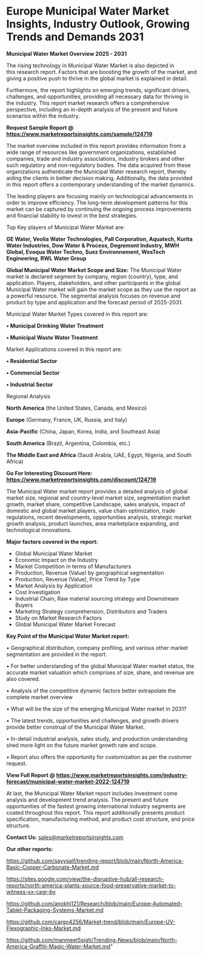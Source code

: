 # Europe Municipal Water Market Insights, Industry Outlook, Growing Trends and Demands 2031

<Strong> Municipal Water Market Overview 2025 - 2031</strong>

The rising technology in Municipal Water Market is also depicted in this research report. Factors that are boosting the growth of the market, and giving a positive push to thrive in the global market is explained in detail.

Furthermore, the report highlights on emerging trends, significant drivers, challenges, and opportunities, providing all necessary data for thriving in the industry. This report market research offers a comprehensive perspective, including an in-depth analysis of the present and future scenarios within the industry.

<strong>Request Sample Report @ <a href=https://www.marketreportsinsights.com/sample/124719>https://www.marketreportsinsights.com/sample/124719</a></strong>

The market overview included in this report provides information from a wide range of resources like government organizations, established companies, trade and industry associations, industry brokers and other such regulatory and non-regulatory bodies. The data acquired from these organizations authenticate the Municipal Water research report, thereby aiding the clients in better decision making. Additionally, the data provided in this report offers a contemporary understanding of the market dynamics.

The leading players are focusing mainly on technological advancements in order to improve efficiency. The long-term development patterns for this market can be captured by continuing the ongoing process improvements and financial stability to invest in the best strategies.

Top Key players of Municipal Water Market are:

<strong>GE Water, Veolia Water Technologies, Pall Corporation, Aquatech, Kurita Water Industries, Dow Water & Process, Degremont Industry, MWH Global, Evoqua Water Techno, Suez Environnement, WesTech Engineering, RWL Water Group</strong>

<strong><b>Global Municipal Water Market Scope and Size:</b></strong>
The Municipal Water market is declared segment by company, region (country), type, and application. Players, stakeholders, and other participants in the global Municipal Water market will gain the market scope as they use the report as a powerful resource. The segmental analysis focuses on revenue and product by type and application and the forecast period of 2025-2031.

Municipal Water Market Types covered in this report are:

<strong>• Municipal Drinking Water Treatment

• Municipal Waste Water Treatment</strong>

Market Applications covered in this report are:

<strong>• Residential Sector

• Commercial Sector

• Industrial Sector</strong> 

Regional Analysis

<strong>North America</strong> (the United States, Canada, and Mexico)

<strong>Europe</strong> (Germany, France, UK, Russia, and Italy)

<strong>Asia-Pacific</strong> (China, Japan, Korea, India, and Southeast Asia)

<strong>South America</strong> (Brazil, Argentina, Colombia, etc.)

<strong>The Middle East and Africa</strong> (Saudi Arabia, UAE, Egypt, Nigeria, and South Africa)

<strong>Go For Interesting Discount Here: <a href=https://www.marketreportsinsights.com/discount/124719>https://www.marketreportsinsights.com/discount/124719</a></strong>

The Municipal Water market report provides a detailed analysis of global market size, regional and country-level market size, segmentation market growth, market share, competitive Landscape, sales analysis, impact of domestic and global market players, value chain optimization, trade regulations, recent developments, opportunities analysis, strategic market growth analysis, product launches, area marketplace expanding, and technological innovations.

<strong><b>Major factors covered in the report:</b></strong>
<ul>
  <li>Global Municipal Water Market </li>
  <li>Economic Impact on the Industry</li>
  <li>Market Competition in terms of Manufacturers</li>
  <li>Production, Revenue (Value) by geographical segmentation</li>
  <li>Production, Revenue (Value), Price Trend by Type</li>
  <li>Market Analysis by Application</li>
  <li>Cost Investigation</li>
  <li>Industrial Chain, Raw material sourcing strategy and Downstream Buyers</li>
  <li>Marketing Strategy comprehension, Distributors and Traders</li>
  <li>Study on Market Research Factors</li>
  <li>Global Municipal Water Market Forecast</li>
</ul>

<strong><b>Key Point of the Municipal Water Market report:</b></strong>

• Geographical distribution, company profiling, and various other market segmentation are provided in the report.

• For better understanding of the global Municipal Water market status, the accurate market valuation which comprises of size, share, and revenue are also covered.

• Analysis of the competitive dynamic factors better extrapolate the complete market overview

• What will be the size of the emerging Municipal Water market in 2031?

• The latest trends, opportunities and challenges, and growth drivers provide better construal of the Municipal Water Market.

• In-detail industrial analysis, sales study, and production understanding shed more light on the future market growth rate and scope.

• Report also offers the opportunity for customization as per the customer request.

<strong><b>View Full Report @ <a href=https://www.marketreportsinsights.com/industry-forecast/municipal-water-market-2022-124719>https://www.marketreportsinsights.com/industry-forecast/municipal-water-market-2022-124719</a></b></strong>


At last, the Municipal Water Market report includes investment come analysis and development trend analysis. The present and future opportunities of the fastest growing international industry segments are coated throughout this report. This report additionally presents product specification, manufacturing method, and product cost structure, and price structure.

<strong>Contact Us:</strong>
sales@marketreportsinsights.com

<strong>Our other reports:</strong>

<a href=https://github.com/sayysaif/trending-report/blob/main/North-America-Basic-Copper-Carbonate-Market.md>https://github.com/sayysaif/trending-report/blob/main/North-America-Basic-Copper-Carbonate-Market.md</a>

<a href=https://sites.google.com/view/the-disruptive-hub/all-research-reports/north-america-plants-source-food-preservative-market-to-witness-xx-cagr-by>https://sites.google.com/view/the-disruptive-hub/all-research-reports/north-america-plants-source-food-preservative-market-to-witness-xx-cagr-by</a>

<a href=https://github.com/anokhi121/Research/blob/main/Europe-Automated-Tablet-Packaging-Systems-Market.md>https://github.com/anokhi121/Research/blob/main/Europe-Automated-Tablet-Packaging-Systems-Market.md</a>

<a href=https://github.com/cargo4256/Market-trend/blob/main/Europe-UV-Flexographic-Inks-Market.md>https://github.com/cargo4256/Market-trend/blob/main/Europe-UV-Flexographic-Inks-Market.md</a>

<a href=https://github.com/manmeet5sigh/Trending-News/blob/main/North-America-Graffiti-Magic-Water-Market.md>https://github.com/manmeet5sigh/Trending-News/blob/main/North-America-Graffiti-Magic-Water-Market.md</a>"
